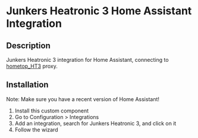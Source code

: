# Junkers Heatronic 3 Home Assistant Integration

## Description
Junkers Heatronic 3 integration for Home Assistant, connecting to [hometop_HT3](https://github.com/norberts1/hometop_HT3) proxy.

## Installation
Note: Make sure you have a recent version of Home Assistant!

1. Install this custom component
2. Go to Configuration > Integrations
3. Add an integration, search for Junkers Heatronic 3, and click on it
4. Follow the wizard

